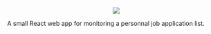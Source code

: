 <div style="text-align:center">
    <img src="public/images/brand.png">
</div>

A small React web app for monitoring a personnal job application list.